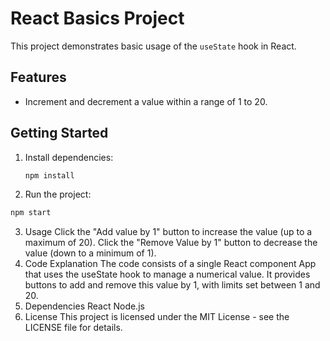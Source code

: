 # React Basics Project

This project demonstrates basic usage of the `useState` hook in React.

## Features

- Increment and decrement a value within a range of 1 to 20.

## Getting Started

1. Install dependencies:

   ```bash
   npm install

2.   Run the project:
``` bash
npm start
```
3.   Usage
Click the "Add value by 1" button to increase the value (up to a maximum of 20).
Click the "Remove Value by 1" button to decrease the value (down to a minimum of 1).
4.   Code Explanation
The code consists of a single React component App that uses the useState hook to manage a numerical value. It provides buttons to add and remove this value by 1, with limits set between 1 and 20.
5.   Dependencies
React
Node.js
6.   License
This project is licensed under the MIT License - see the LICENSE file for details.

